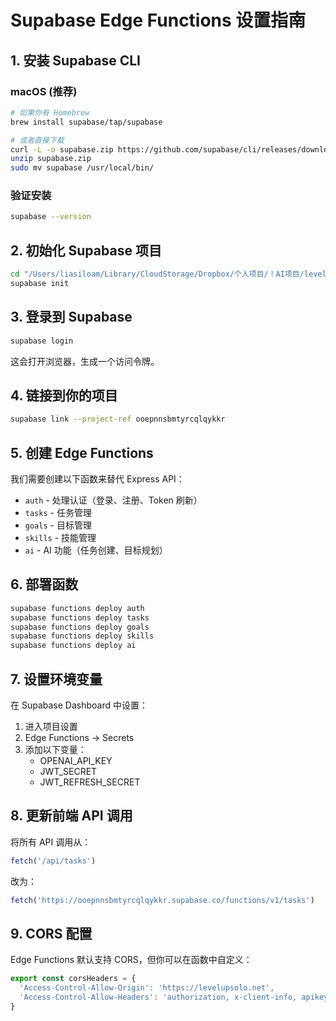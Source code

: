 # Supabase Edge Functions 设置指南

## 1. 安装 Supabase CLI

### macOS (推荐)
```bash
# 如果你有 Homebrew
brew install supabase/tap/supabase

# 或者直接下载
curl -L -o supabase.zip https://github.com/supabase/cli/releases/download/v1.123.0/supabase_darwin_arm64.zip
unzip supabase.zip
sudo mv supabase /usr/local/bin/
```

### 验证安装
```bash
supabase --version
```

## 2. 初始化 Supabase 项目

```bash
cd "/Users/liasiloam/Library/CloudStorage/Dropbox/个人项目/！AI项目/level up solo/levelupsolo"
supabase init
```

## 3. 登录到 Supabase

```bash
supabase login
```

这会打开浏览器，生成一个访问令牌。

## 4. 链接到你的项目

```bash
supabase link --project-ref ooepnnsbmtyrcqlqykkr
```

## 5. 创建 Edge Functions

我们需要创建以下函数来替代 Express API：

- `auth` - 处理认证（登录、注册、Token 刷新）
- `tasks` - 任务管理
- `goals` - 目标管理
- `skills` - 技能管理
- `ai` - AI 功能（任务创建、目标规划）

## 6. 部署函数

```bash
supabase functions deploy auth
supabase functions deploy tasks
supabase functions deploy goals
supabase functions deploy skills
supabase functions deploy ai
```

## 7. 设置环境变量

在 Supabase Dashboard 中设置：
1. 进入项目设置
2. Edge Functions → Secrets
3. 添加以下变量：
   - OPENAI_API_KEY
   - JWT_SECRET
   - JWT_REFRESH_SECRET

## 8. 更新前端 API 调用

将所有 API 调用从：
```javascript
fetch('/api/tasks')
```

改为：
```javascript
fetch('https://ooepnnsbmtyrcqlqykkr.supabase.co/functions/v1/tasks')
```

## 9. CORS 配置

Edge Functions 默认支持 CORS，但你可以在函数中自定义：

```typescript
export const corsHeaders = {
  'Access-Control-Allow-Origin': 'https://levelupsolo.net',
  'Access-Control-Allow-Headers': 'authorization, x-client-info, apikey, content-type',
}
```